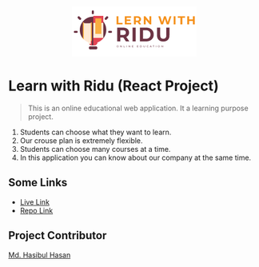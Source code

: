 <p style="text-align:center">
<img src="public/logo.png">
</p>

# Learn with Ridu (React Project)

> This is an online educational web application. It a learning purpose project.

1. Students can choose what they want to learn.
2. Our crouse plan is extremely flexible.
3. Students can choose many courses at a time.
4. In this application you can know about our company at the same time.

## Some Links
- [Live Link]()
- [Repo Link]()

## Project Contributor
[Md. Hasibul Hasan](https://relaxed-goldwasser-08852e.netlify.app/)



